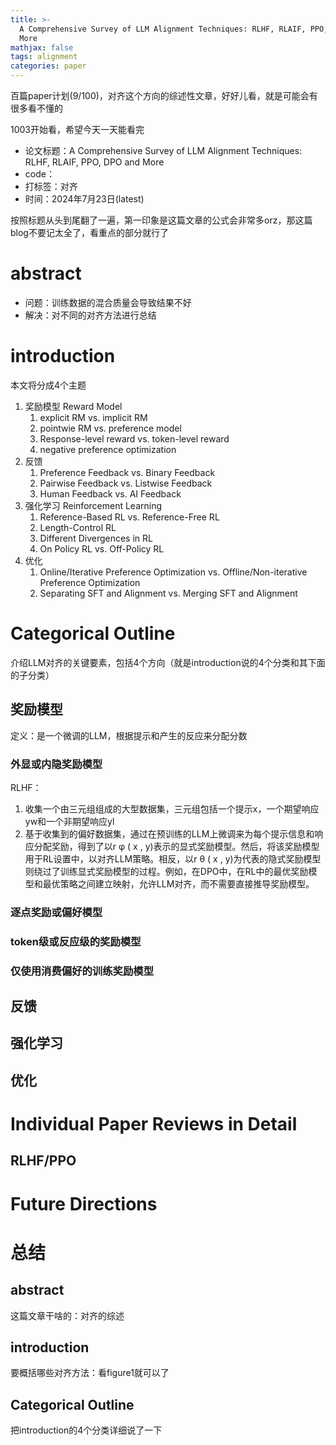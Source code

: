 ```yaml
---
title: >-
  A Comprehensive Survey of LLM Alignment Techniques: RLHF, RLAIF, PPO, DPO and
  More
mathjax: false
tags: alignment
categories: paper
---
```


百篇paper计划(9/100)，对齐这个方向的综述性文章，好好儿看，就是可能会有很多看不懂的

1003开始看，希望今天一天能看完

<!--more-->

- 论文标题：A Comprehensive Survey of LLM Alignment Techniques: RLHF, RLAIF, PPO, DPO and
  More
- code：
- 打标签：对齐
- 时间：2024年7月23日(latest)

按照标题从头到尾翻了一遍，第一印象是这篇文章的公式会非常多orz，那这篇blog不要记太全了，看重点的部分就行了

# abstract
- 问题：训练数据的混合质量会导致结果不好
- 解决：对不同的对齐方法进行总结

# introduction
本文将分成4个主题

1. 奖励模型 Reward Model
   1. explicit RM vs. implicit RM
   2. pointwie RM vs. preference model
   3. Response-level reward vs. token-level reward
   4. negative preference optimization
2. 反馈
   1. Preference Feedback vs. Binary Feedback
   2. Pairwise Feedback vs. Listwise Feedback
   3. Human Feedback vs. AI Feedback
3. 强化学习 Reinforcement Learning
   1. Reference-Based RL vs. Reference-Free RL
   2. Length-Control RL
   3. Different Divergences in RL
   4. On Policy RL vs. Off-Policy RL
4. 优化
   1. Online/Iterative Preference Optimization vs. Offline/Non-iterative Preference Optimization
   2. Separating SFT and Alignment vs. Merging SFT and Alignment


# Categorical Outline
介绍LLM对齐的关键要素，包括4个方向（就是introduction说的4个分类和其下面的子分类）

## 奖励模型
定义：是一个微调的LLM，根据提示和产生的反应来分配分数

### 外显或内隐奖励模型
RLHF：

1. 收集一个由三元组组成的大型数据集，三元组包括一个提示x，一个期望响应yw和一个非期望响应yl
2. 基于收集到的偏好数据集，通过在预训练的LLM上微调来为每个提示信息和响应分配奖励，得到了以r φ ( x , y)表示的显式奖励模型。然后，将该奖励模型用于RL设置中，以对齐LLM策略。相反，以r θ ( x , y)为代表的隐式奖励模型则绕过了训练显式奖励模型的过程。例如，在DPO中，在RL中的最优奖励模型和最优策略之间建立映射，允许LLM对齐，而不需要直接推导奖励模型。

### 逐点奖励或偏好模型

### token级或反应级的奖励模型

### 仅使用消费偏好的训练奖励模型

## 反馈


## 强化学习


## 优化




# Individual Paper Reviews in Detail

## RLHF/PPO




# Future Directions


# 总结
## abstract
这篇文章干啥的：对齐的综述

## introduction
要概括哪些对齐方法：看figure1就可以了

## Categorical Outline
把introduction的4个分类详细说了一下
